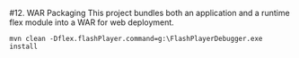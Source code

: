 #12. WAR Packaging
This project bundles both an application and a runtime flex module into a WAR for web deployment.

	mvn clean -Dflex.flashPlayer.command=g:\FlashPlayerDebugger.exe install

